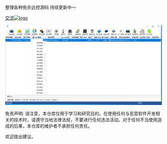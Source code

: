 整理各种免杀远控源码
持续更新中～

[交流![logo](https://telegram.org/img/t_logo_sprite.svg)](https://github.com)




![Winos](银狐Winos/winos.png)






                                       




                                       




                                       




                                       




                                       




                                       




                                       



免责声明: 请注意，本仓库仅用于学习和研究目的。在使用任何与恶意软件开发相关的技术时，请遵守当地法律法规，不要进行任何违法活动。对于任何不当使用造成的后果，本仓库的维护者不承担任何责任。





欢迎提出建议。
